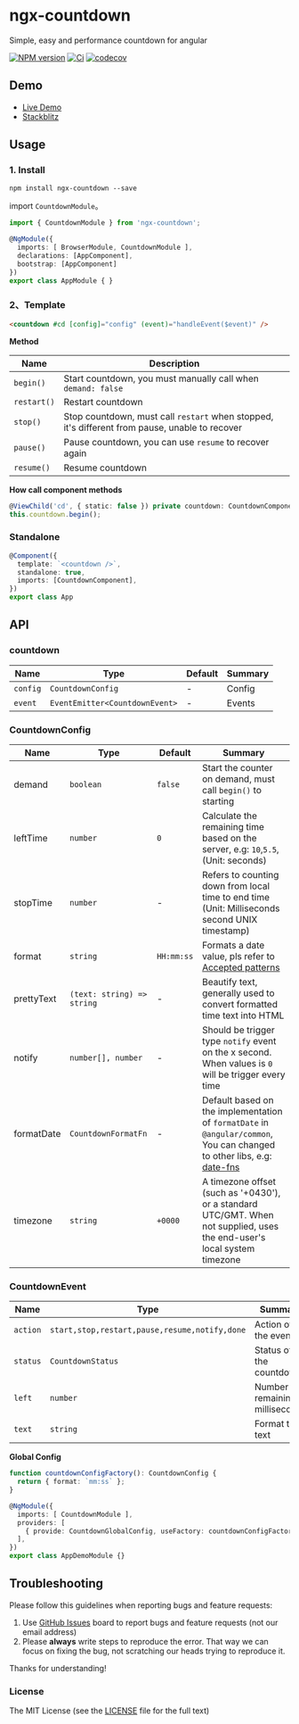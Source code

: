 # ngx-countdown

Simple, easy and performance countdown for angular

[![NPM version](https://img.shields.io/npm/v/ngx-countdown.svg)](https://www.npmjs.com/package/ngx-countdown)
[![Ci](https://github.com/cipchk/ngx-countdown/workflows/Ci/badge.svg)](https://github.com/cipchk/ngx-countdown/actions?query=workflow%3ACi)
[![codecov](https://codecov.io/github/cipchk/ngx-countdown/graph/badge.svg?token=SPQeYvppgH)](https://codecov.io/github/cipchk/ngx-countdown)

## Demo

- [Live Demo](https://cipchk.github.io/ngx-countdown/)
- [Stackblitz](https://stackblitz.com/edit/ngx-countdown-setup)

## Usage

### 1. Install

```
npm install ngx-countdown --save
```

import `CountdownModule`。

```typescript
import { CountdownModule } from 'ngx-countdown';

@NgModule({
  imports: [ BrowserModule, CountdownModule ],
  declarations: [AppComponent],
  bootstrap: [AppComponent]
})
export class AppModule { }
```

### 2、Template

```html
<countdown #cd [config]="config" (event)="handleEvent($event)" />
```

**Method**

| Name | Description |
|------|-------------|
| `begin()` | Start countdown, you must manually call when `demand: false` |
| `restart()` | Restart countdown |
| `stop()` | Stop countdown, must call `restart` when stopped, it's different from pause, unable to recover |
| `pause()` | Pause countdown, you can use `resume` to recover again |
| `resume()` | Resume countdown |

**How call component methods**

```ts
@ViewChild('cd', { static: false }) private countdown: CountdownComponent;
this.countdown.begin();
```

### Standalone

```ts
@Component({
  template: `<countdown />`,
  standalone: true,
  imports: [CountdownComponent],
})
export class App
```

## API

### countdown

| Name | Type | Default | Summary |
|------|------|---------|---------|
| `config` | `CountdownConfig` | - | Config |
| `event` | `EventEmitter<CountdownEvent>` | - | Events |

### CountdownConfig

| Name | Type | Default | Summary |
|------|------|---------|---------|
| demand | `boolean` | `false` | Start the counter on demand, must call `begin()` to starting |
| leftTime | `number` | `0` | Calculate the remaining time based on the server, e.g: `10`,`5.5`, (Unit: seconds) |
| stopTime | `number` | - | Refers to counting down from local time to end time (Unit: Milliseconds second UNIX timestamp) |
| format | `string` | `HH:mm:ss` | Formats a date value, pls refer to [Accepted patterns](https://angular.io/api/common/DatePipe#usage-notes) |
| prettyText | `(text: string) => string` | - | Beautify text, generally used to convert formatted time text into HTML |
| notify | `number[], number` | - | Should be trigger type `notify` event on the x second. When values is `0` will be trigger every time |
| formatDate | `CountdownFormatFn` | - | Default based on the implementation of `formatDate` in `@angular/common`, You can changed to other libs, e.g: [date-fns](https://date-fns.org/v2.0.1/docs/format) |
| timezone | `string` | `+0000` | A timezone offset (such as '+0430'), or a standard UTC/GMT. When not supplied, uses the end-user's local system timezone |

### CountdownEvent

| Name | Type | Summary |
|------|------|---------|
| `action` | `start,stop,restart,pause,resume,notify,done` | Action of the event |
| `status` | `CountdownStatus` | Status of the countdown |
| `left` | `number` | Number of remaining milliseconds |
| `text` | `string` | Format the text |

**Global Config**

```ts
function countdownConfigFactory(): CountdownConfig {
  return { format: `mm:ss` };
}

@NgModule({
  imports: [ CountdownModule ],
  providers: [
    { provide: CountdownGlobalConfig, useFactory: countdownConfigFactory }
  ],
})
export class AppDemoModule {}
```

## Troubleshooting

Please follow this guidelines when reporting bugs and feature requests:

1. Use [GitHub Issues](https://github.com/cipchk/ngx-countdown/issues) board to report bugs and feature requests (not our email address)
2. Please **always** write steps to reproduce the error. That way we can focus on fixing the bug, not scratching our heads trying to reproduce it.

Thanks for understanding!

### License

The MIT License (see the [LICENSE](https://github.com/cipchk/ngx-countdown/blob/master/LICENSE) file for the full text)
